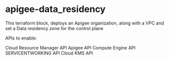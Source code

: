 # apigee-data_residency
This terraform block, deploys an Apigee organization, along with a VPC and set a Data residency zone for the control plane

APIs to enable:

Cloud Resource Manager API 
Apigee API
Compute Engine API
SERVICENTWORKING API
Cloud KMS API
